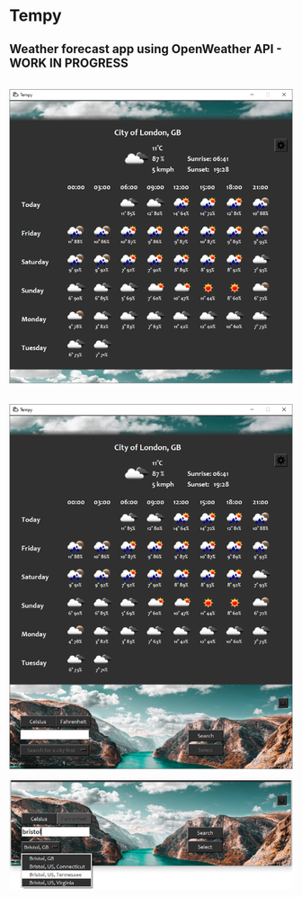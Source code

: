 # Tempy 
## Weather forecast app using OpenWeather API - WORK IN PROGRESS
<br>
<div align="center">
    <img src="docs/screenshot/main.png"</img> 
</div>
<br>
<br>
<div align="center">
    <img src="docs/screenshot/main_with_settings.png"</img> 
</div>
<br>
<div align="center">
    <img src="docs/screenshot/settings.png"</img> 
</div>
